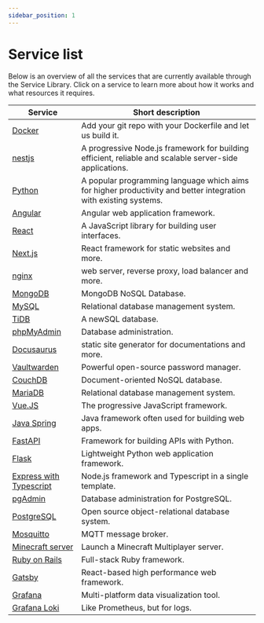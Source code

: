 ```yaml
---
sidebar_position: 1
---
```


# Service list

Below is an overview of all the services that are currently available through the Service Library. Click on a service to learn more about how it works and what resources it requires.

| Service | Short description |
|---|---|
|[Docker](docker.md) | Add your git repo with your Dockerfile and let us build it. |
|[nestjs](nestjs.md) | A progressive Node.js framework for building efficient, reliable and scalable server-side applications. |
|[Python](python.md)|A popular programming language which aims for higher productivity and better integration with existing systems.|
|[Angular](angular.md)|Angular web application framework.|
|[React](react.md)|A JavaScript library for building user interfaces.|
|[Next.js](nextjs.md)|React framework for static websites and more.|
|[nginx](nginx.md)|web server, reverse proxy, load balancer and more.|
|[MongoDB](mongodb.md)|MongoDB NoSQL Database.|
|[MySQL](mysql.md)|Relational database management system.|
|[TiDB](tidb.md)|A newSQL database.|
|[phpMyAdmin](phpmyadmin.md)|Database administration.|
|[Docusaurus](docusaurus.md)|static site generator for documentations and more.|
|[Vaultwarden](vaultwarden.md)|Powerful open-source password manager.|
|[CouchDB](couchdb.md)|Document-oriented NoSQL database.|
|[MariaDB](mariadb.md)|Relational database management system.|
|[Vue.JS](vuejs.md)|The progressive JavaScript framework.|
|[Java Spring](java-spring.md)|Java framework often used for building web apps.|
|[FastAPI](fastapi.md)|Framework for building APIs with Python.|
|[Flask](flask.md)|Lightweight Python web application framework.|
|[Express with Typescript](express-with-typescript.md)|Node.js framework and Typescript in a single template.|
|[pgAdmin](pgadmin.md)|Database administration for PostgreSQL.|
|[PostgreSQL](postgresql.md)|Open source object-relational database system.|
|[Mosquitto](mosquitto.md)|MQTT message broker.|
|[Minecraft server](minecraft-server.md)|Launch a Minecraft Multiplayer server.|
|[Ruby on Rails](ruby-on-rails.md)|Full-stack Ruby framework.|
|[Gatsby](gatsby.md)|React-based high performance web framework.|
|[Grafana](grafana.md)|Multi-platform data visualization tool.|
|[Grafana Loki](grafana-loki.md)|Like Prometheus, but for logs.|